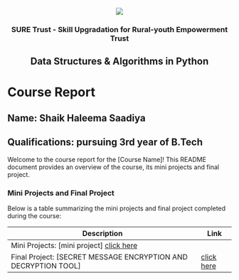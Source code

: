 <!-- PROJECT LOGO -->
<br />

<div align="center">
   <img src='https://user-images.githubusercontent.com/73131499/166115643-d3187f47-d38f-41b2-ae42-5ecbbc60de14.png' />


<h3 align="center">SURE Trust - Skill Upgradation for Rural-youth Empowerment Trust</h3>
  <h2>  Data Structures & Algorithms in Python </h2>
</div>

# Course Report

## Name: Shaik Haleema Saadiya

## Qualifications: pursuing 3rd year of B.Tech

Welcome to the course report for the [Course Name]! This README document provides an overview of the course, its mini projects and final project.

### Mini Projects and Final Project

Below is a table summarizing the mini projects and final project completed during the course:

| Description                               | Link                                    |
|-------------------------------------------|-----------------------------------------|
| Mini Projects: [mini project]  [click here](https://github.com/sure-trust/G2_DSA_Python/tree/main/Mini%20Projects/saadiya%20shaik/mini%20project)                | 
| Final Project: [SECRET MESSAGE ENCRYPTION AND DECRYPTION TOOL]     | [click here](https://github.com/sure-trust/G2_DSA_Python/tree/main/Final%20Capstone%20Project/saadiya%20shaik)                |
